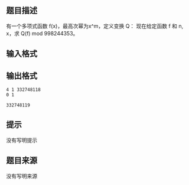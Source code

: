 


## 题目描述
有一个多项式函数 f(x)，最高次幂为x^m，定义变换 Q：
现在给定函数 f 和 n, x，求 Q(f) mod 998244353。
## 输入格式
## 输出格式

```input1
4 1 332748118
0 1

```
```output1
332748119
```

## 提示
没有写明提示
## 题目来源
没有写明来源



